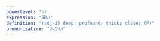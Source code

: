 ```yaml
---
powerlevel: 752
expression: "深い"
definition: "(adj-i) deep; profound; thick; close; (P)"
pronunciation: "ふかい"
---
```


